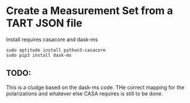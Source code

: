 # Create a Measurement Set from a TART JSON file

Install requires casacore and dask-ms

    sudo aptitude install python3-casacore
    sudo pip3 install dask-ms

    
## TODO:

This is a cludge based on the dask-ms code. THe correct mapping for the polarizations and whatever else CASA requires is still to be done.
